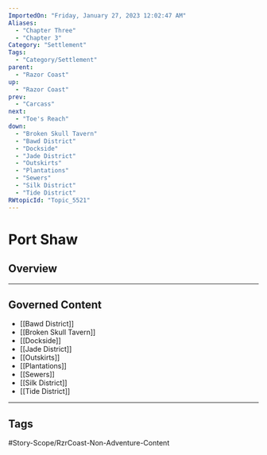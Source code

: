 ```yaml
---
ImportedOn: "Friday, January 27, 2023 12:02:47 AM"
Aliases:
  - "Chapter Three"
  - "Chapter 3"
Category: "Settlement"
Tags:
  - "Category/Settlement"
parent:
  - "Razor Coast"
up:
  - "Razor Coast"
prev:
  - "Carcass"
next:
  - "Toe's Reach"
down:
  - "Broken Skull Tavern"
  - "Bawd District"
  - "Dockside"
  - "Jade District"
  - "Outskirts"
  - "Plantations"
  - "Sewers"
  - "Silk District"
  - "Tide District"
RWtopicId: "Topic_5521"
---
```

# Port Shaw
## Overview
---
## Governed Content
- [[Bawd District]]
- [[Broken Skull Tavern]]
- [[Dockside]]
- [[Jade District]]
- [[Outskirts]]
- [[Plantations]]
- [[Sewers]]
- [[Silk District]]
- [[Tide District]]


---
## Tags
#Story-Scope/RzrCoast-Non-Adventure-Content

